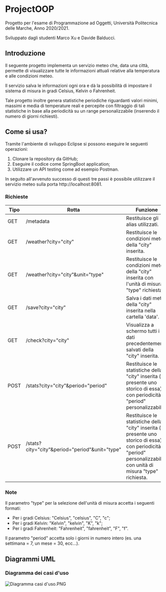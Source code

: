 # ProjectOOP
Progetto per l'esame di Programmazione ad Oggetti, Università Politecnica delle Marche, Anno 2020/2021.

Sviluppato dagli studenti Marco Xu e Davide Balducci.
## Introduzione
Il seguente progetto implementa un servizio meteo che, data una città, permette di visualizzare tutte le informazioni attuali relative alla temperatura e alle condizioni meteo.

Il servizio salva le informazioni ogni ora e dà la possibilità di impostare il sistema di misura in gradi Celsius, Kelvin o Fahrenheit.

Tale progetto inoltre genera statistiche periodiche riguardanti valori minimi, massimi e media di temperature reali e percepite con filtraggio di tali  statistiche in base alla periodicità su un range personalizzabile (inserendo il numero di giorni richiesti).
## Come si usa?
Tramite l'ambiente di sviluppo Eclipse si possono eseguire le seguenti operazioni:
1. Clonare la repository da GitHub;
2. Eseguire il codice come SpringBoot application;
3. Utilizzare un API testing come ad esempio Postman.

In seguito all'avvenuto successo di questi tre passi è possibile utilizzare il servizio meteo sulla porta http://localhost:8081.
### Richieste
| Tipo | Rotta |                        Funzione                                   |
|------|-------|-------------------------------------------------------------------|
| GET  |/metadata|Restituisce gli alias utilizzati.                                |
| GET  |/weather?city="city"|Restituisce le condizioni meteo della "city" inserita.|
| GET  |/weather?city="city"&unit="type"|Restituisce le condizioni meteo della "city" inserita con l'unità di misura "type" richiesta.|
| GET  |/save?city="city"|Salva i dati meteo della "city" inserita nella cartella 'data'.|
| GET  |/check?city="city"|Visualizza a schermo tutti i dati precedentemente salvati della "city" inserita.|
| POST |/stats?city="city"&period="period"|Restituisce le statistiche della "city" inserita (se presente uno storico di essa) con periodicità "period" personalizzabile.|
| POST |/stats?city="city"&period="period"&unit="type"|Restituisce le statistiche della "city" inserita (se presente uno storico di essa) con periodicità "period" personalizzabile con unità di misura "type" richiesta.|

### Note
Il parametro "type" per la selezione dell'unità di misura accetta i seguenti formati:
* Per i gradi Celsius: "Celsius", "celsius", "C", "c";
* Per i gradi Kelvin: "Kelvin", "kelvin", "K", "k";
* Per i gradi Fahrenheit: "Fahrenheit", "fahrenheit", "F", "f".

Il parametro "period" accetta solo i giorni in numero intero (es. una settimana = 7, un mese = 30, ecc...).
## Diagrammi UML
### Diagramma dei casi d'uso
![Diagramma casi d'uso.PNG](https://github.com/Marco-Xu/ProgettoJava/UML)
